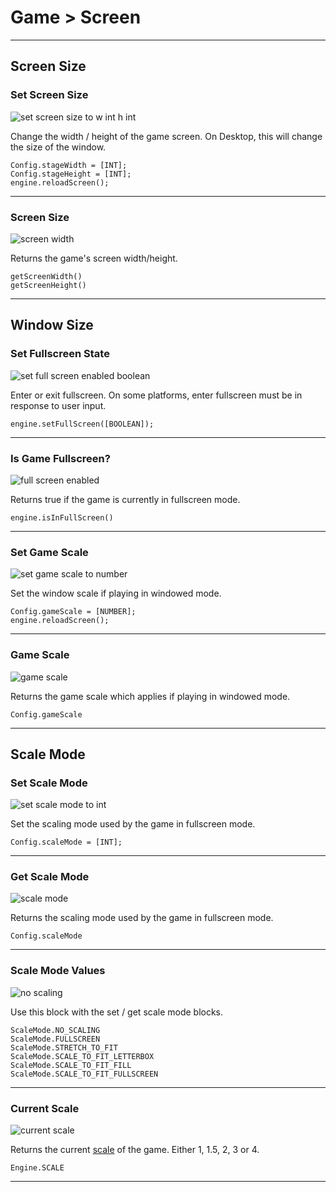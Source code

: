# Game > Screen

***

## Screen Size

### <a name="set-screen-wh"></a> Set Screen Size

![set screen size to w int h int](https://static.stencyl.com/pedia2/block-images/game/screen/set-screen-wh.png)

Change the width / height of the game screen. On Desktop, this will change the size of the window.

```
Config.stageWidth = [INT];
Config.stageHeight = [INT];
engine.reloadScreen();
```

***

### <a name="screen-wh"></a> Screen Size

![screen width](https://static.stencyl.com/pedia2/block-images/game/screen/screen-wh.png)

Returns the game's screen width/height.

```
getScreenWidth()
getScreenHeight()
```

***

## Window Size

### <a name="set-fullscreen"></a> Set Fullscreen State

![set full screen enabled boolean](https://static.stencyl.com/pedia2/block-images/game/screen/set-fullscreen.png)

Enter or exit fullscreen. On some platforms, enter fullscreen must be in response to user input.

```
engine.setFullScreen([BOOLEAN]);
```

***

### <a name="is-fullscreen"></a> Is Game Fullscreen?

![full screen enabled](https://static.stencyl.com/pedia2/block-images/game/screen/is-fullscreen.png)

Returns true if the game is currently in fullscreen mode.

```
engine.isInFullScreen()
```

***

### <a name="set-windowscale"></a> Set Game Scale

![set game scale to number](https://static.stencyl.com/pedia2/block-images/game/screen/set-windowscale.png)

Set the window scale if playing in windowed mode.

```
Config.gameScale = [NUMBER];
engine.reloadScreen();
```

***

### <a name="get-windowscale"></a> Game Scale

![game scale](https://static.stencyl.com/pedia2/block-images/game/screen/get-windowscale.png)

Returns the game scale which applies if playing in windowed mode.

```
Config.gameScale
```

***

## Scale Mode

### <a name="set-scalemode"></a> Set Scale Mode

![set scale mode to int](https://static.stencyl.com/pedia2/block-images/game/screen/set-scalemode.png)

Set the scaling mode used by the game in fullscreen mode.

```
Config.scaleMode = [INT];
```

***

### <a name="get-scalemode"></a> Get Scale Mode

![scale mode](https://static.stencyl.com/pedia2/block-images/game/screen/get-scalemode.png)

Returns the scaling mode used by the game in fullscreen mode.

```
Config.scaleMode
```

***

### <a name="scalemode"></a> Scale Mode Values

![no scaling](https://static.stencyl.com/pedia2/block-images/game/screen/scalemode.png)

Use this block with the set / get scale mode blocks.

```
ScaleMode.NO_SCALING
ScaleMode.FULLSCREEN
ScaleMode.STRETCH_TO_FIT
ScaleMode.SCALE_TO_FIT_LETTERBOX
ScaleMode.SCALE_TO_FIT_FILL
ScaleMode.SCALE_TO_FIT_FULLSCREEN
```

***

### <a name="engine-scale"></a> Current Scale

![current scale](https://static.stencyl.com/pedia2/block-images/game/screen/engine-scale.png)

Returns the current [scale](https://www.stencyl.com/help/view/mobile-app-scaling/) of the game. Either 1, 1.5, 2, 3 or 4.

```
Engine.SCALE
```

***
